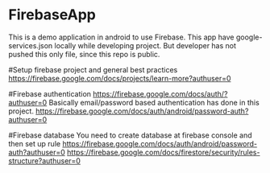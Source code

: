 # FirebaseApp
This is a demo application in android to use Firebase. This app have google-services.json locally
while developing project.
But developer has not pushed this only file, since this repo is public.

#Setup firebase project and general best practices
https://firebase.google.com/docs/projects/learn-more?authuser=0

#Firebase authentication
https://firebase.google.com/docs/auth/?authuser=0
Basically email/password based authentication has done in this project.
https://firebase.google.com/docs/auth/android/password-auth?authuser=0

#Firebase database
You need to create database at firebase console and then set up rule
https://firebase.google.com/docs/auth/android/password-auth?authuser=0
https://firebase.google.com/docs/firestore/security/rules-structure?authuser=0